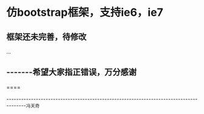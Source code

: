 仿bootstrap框架，支持ie6，ie7
========
框架还未完善，待修改
-----

...


-------希望大家指正错误，万分感谢
-------

====

--------------------------------------------------------------------------------------`冯天奇`
